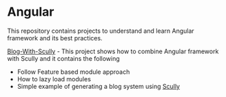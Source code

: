 # Angular

This repository contains projects to understand and learn Angular framework and its best practices.

[Blog-With-Scully](https://github.com/Ramu-Narasinga/Angular/tree/main/Blog-With-Scully) - This project shows how to combine Angular framework with Scully and it contains the following
 - Follow Feature based module approach
 - How to lazy load modules
 - Simple example of generating a blog system using [Scully](https://scully.io/)
